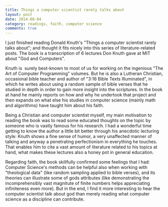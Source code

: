 ```yaml
---
title: Things a computer scientist rarely talks about
layout: post
date: 2014-08-04
category: readings, faith, computer science
comments: true
---
```


I just finished reading Donald Knuth's "Things a computer scientist rarely talks about"; and thought it fits nicely into this series of literature-related posts. The book is a transcription of 6 lectures Don Knuth gave at MIT about "God and Computers".

Knuth is  surely best-known to most of us for working on the ingenious "The Art of Computer Programming" volumes. But he is also a Lutheran Christian, occasional bible teacher and author of "3:16 Bible Texts Illuminated", in which he writes about using a random sample of bible verses that he studied in depth in order to gain more insight into the scriptures. In the book at hand he mainly reports on how and why he undertook that project and then expands on what else his studies in computer science (mainly math and algorithms) have taught him about his faith.

Being a Christian and computer scientist myself, my main motivation to reading the book was to read some educated thoughts on the topic by someone who is vastly famous for his research. I had a wonderful time getting to know the author a little bit better through his anecdotic lecturing style: Knuth shows a fine sense of humor, a very unaffected manner of talking and anyway a penetrating perfectionism in everything he touches. That enables him to cite a vast amount of literature related to his topics at hand, what makes these lectures also a honey pot in general education.

Regarding faith, the book skillfully confirmed some feelings that I had: Computer Science's methods can be helpful also when working with "theological data" (like random sampling applied to bible verses), and its theories can illustrate some of gods attributes (like demonstrating the incomprehensibly vast magnitute of finite numbers helps appreciating infiniteness even more). But in the end, I find it more interesting to hear the computer scientist talk about god than merely reading what computer science as a discipline can contribute.